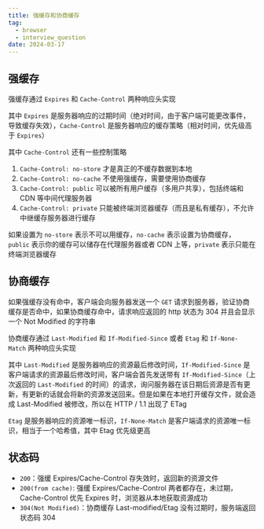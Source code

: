 ```yaml
---
title: 强缓存和协商缓存
tag:
  - browser
  - interview_question
date: 2024-03-17
---
```


## 强缓存

强缓存通过 `Expires` 和 `Cache-Control` 两种响应头实现

其中 `Expires` 是服务器响应的过期时间（绝对时间，由于客户端可能更改事件，导致缓存失效），`Cache-Control` 是服务器响应的缓存策略（相对时间，优先级高于 `Expires`）

其中 `Cache-Control` 还有一些控制策略

1. `Cache-Control: no-store` 才是真正的不缓存数据到本地
1. `Cache-Control: no-cache` 不使用强缓存，需要使用协商缓存
1. `Cache-Control: public` 可以被所有用户缓存（多用户共享），包括终端和 CDN 等中间代理服务器
1. `Cache-Control: private` 只能被终端浏览器缓存（而且是私有缓存），不允许中继缓存服务器进行缓存

如果设置为 `no-store` 表示不可以用缓存，`no-cache` 表示设置为协商缓存，`public` 表示你的缓存可以储存在代理服务器或者 CDN 上等，`private` 表示只能在终端浏览器缓存

## 协商缓存

如果强缓存没有命中，客户端会向服务器发送一个 `GET` 请求到服务器，验证协商缓存是否命中，如果协商缓存命中，请求响应返回的 http 状态为 304 并且会显示一个 Not Modified 的字符串

协商缓存通过 `Last-Modified` 和 `If-Modified-Since` 或者 `Etag` 和 `If-None-Match` 两种响应头实现

其中 `Last-Modified` 是服务器响应的资源最后修改时间，`If-Modified-Since` 是客户端请求的资源最后修改时间，客户端会首先发送带有 `If-Modified-Since`（上次返回的 `Last-Modified` 的时间）的请求，询问服务器在该日期后资源是否有更新，有更新的话就会将新的资源发送回来。但是如果在本地打开缓存文件，就会造成 Last-Modified 被修改，所以在 HTTP / 1.1 出现了 ETag

`Etag` 是服务器响应的资源唯一标识，`If-None-Match` 是客户端请求的资源唯一标识，相当于一个哈希值，其中 Etag 优先级更高

## 状态码

- `200`：强缓 Expires/Cache-Control 存失效时，返回新的资源文件
- `200(from cache)`: 强缓 Expires/Cache-Control 两者都存在，未过期，Cache-Control 优先 Expires 时，浏览器从本地获取资源成功
- `304(Not Modified)`：协商缓存 Last-modified/Etag 没有过期时，服务端返回状态码 304
